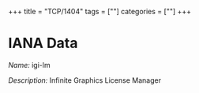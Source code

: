 +++
title = "TCP/1404"
tags = [""]
categories = [""]
+++

# IANA Data

_Name:_ igi-lm

_Description:_ Infinite Graphics License Manager

